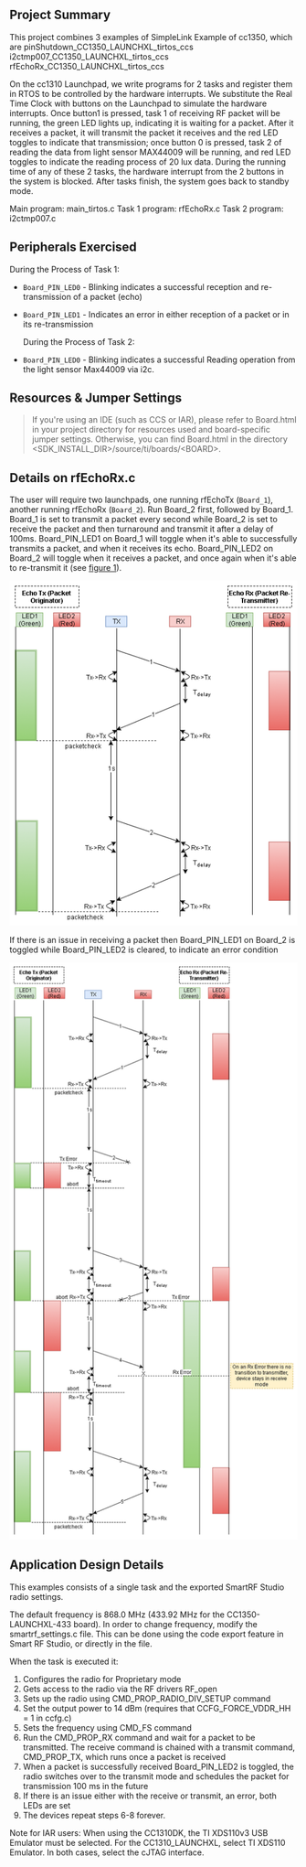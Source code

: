  Project Summary
---------------
This project combines 3 examples of SimpleLink Example of cc1350, which are pinShutdown_CC1350_LAUNCHXL_tirtos_ccs
i2ctmp007_CC1350_LAUNCHXL_tirtos_ccs
rfEchoRx_CC1350_LAUNCHXL_tirtos_ccs

On the cc1310 Launchpad, we write programs for 2 tasks and register them in RTOS to be controlled by the hardware interrupts. We substitute the Real Time Clock with buttons on the Launchpad to simulate the hardware interrupts. Once button1 is pressed, task 1 of receiving RF packet will be running, the green LED lights up, indicating it is waiting for a packet. After it receives a packet, it will transmit the packet it receives and the red LED toggles to indicate that transmission; once button 0 is pressed, task 2 of reading the data from light sensor MAX44009 will be running, and red LED toggles to indicate the reading process of 20 lux data. During the running time of any of these 2 tasks, the hardware interrupt from the 2 buttons in the system is blocked. After tasks finish, the system goes back to standby mode.

Main program: main_tirtos.c
Task 1 program: rfEchoRx.c
Task 2 program: i2ctmp007.c

Peripherals Exercised
---------------------
During the Process of Task 1:
* `Board_PIN_LED0` - Blinking indicates a successful reception and 
  re-transmission of a packet (echo)
* `Board_PIN_LED1` - Indicates an error in either reception of a packet or 
  in its re-transmission
  
  During the Process of Task 2:
 * `Board_PIN_LED0` - Blinking indicates a successful Reading operation from the light sensor Max44009 via i2c.
 
Resources & Jumper Settings
---------------------------
> If you're using an IDE (such as CCS or IAR), please refer to Board.html in 
your project directory for resources used and board-specific jumper settings. 
Otherwise, you can find Board.html in the directory 
&lt;SDK_INSTALL_DIR&gt;/source/ti/boards/&lt;BOARD&gt;.

Details on rfEchoRx.c
-------------
The user will require two launchpads, one running rfEchoTx (`Board_1`), 
another running rfEchoRx (`Board_2`). Run Board_2 first, followed by 
Board_1. Board_1 is set to transmit a packet every second while Board_2 is 
set to receive the packet and then turnaround and transmit it after a delay of
100ms. Board_PIN_LED1 on Board_1 will toggle when it's able to successfully 
transmits a packet, and when it receives its echo. Board_PIN_LED2 on Board_2 
will toggle when it receives a packet, and once again when it's able to 
re-transmit it (see [figure 1]).

![perfect_echo_ref][figure 1]

If there is an issue in receiving a packet then Board_PIN_LED1 on Board_2 is 
toggled while Board_PIN_LED2 is cleared, to indicate an error condition

![echo_error_ref][figure 2]

Application Design Details
--------------------------
This examples consists of a single task and the exported SmartRF Studio radio
settings.

The default frequency is 868.0 MHz (433.92 MHz for the 
CC1350-LAUNCHXL-433 board). In order to change frequency, modify the
smartrf_settings.c file. This can be done using the code export feature in
Smart RF Studio, or directly in the file.

When the task is executed it:

1. Configures the radio for Proprietary mode
2. Gets access to the radio via the RF drivers RF_open
3. Sets up the radio using CMD_PROP_RADIO_DIV_SETUP command
4. Set the output power to 14 dBm (requires that CCFG_FORCE_VDDR_HH = 1 in ccfg.c)
5. Sets the frequency using CMD_FS command
6. Run the CMD_PROP_RX command and wait for a packet to be transmitted. The 
   receive command is chained with a transmit command, CMD_PROP_TX, which runs
   once a packet is received
7. When a packet is successfully received Board_PIN_LED2 is toggled, the radio
   switches over to the transmit mode and schedules the packet for transmission
   100 ms in the future
8. If there is an issue either with the receive or transmit, an error, both 
   LEDs are set
9. The devices repeat steps 6-8 forever.

Note for IAR users: When using the CC1310DK, the TI XDS110v3 USB Emulator must
be selected. For the CC1310_LAUNCHXL, select TI XDS110 Emulator. In both cases,
select the cJTAG interface.

[figure 1]:rfEcho_PerfectEcho.png "Perfect Echo"
[figure 2]:rfEcho_ErrorTxRx.png "Echo Error"
